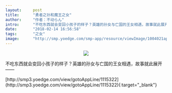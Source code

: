 ```yaml
---
layout:     post
title:      "勇者之孙和魔王之女"
author:     "作者：不动らん"
intro:      "不吃东西就会变回小孩子的样子？英雄的孙女与亡国的王女相遇，故事就此展开——"
date:       "2018-02-14 16:56:58"
tags:       "之女"
image:      "http://smp.yoedge.com/smp-app/resource/viewImage/1004021appline.png"
---
```

<div style="text-align: center">
<p><img src="http://smp.yoedge.com/smp-app/resource/viewImage/1004021appline.png"/></p>
</div>
<p class="post-meta">
<span>不吃东西就会变回小孩子的样子？英雄的孙女与亡国的王女相遇，故事就此展开——</span>
</p>
[http://smp3.yoedge.com/view/gotoAppLine/1115322](http://smp3.yoedge.com/view/gotoAppLine/1115322){:target="_blank"}


